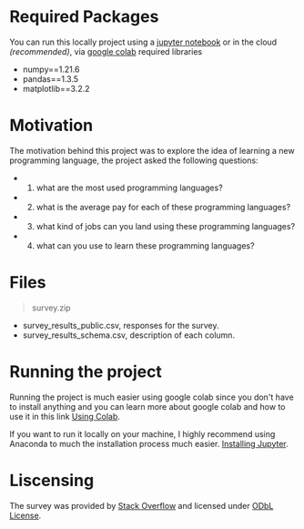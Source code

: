 # Required Packages
You can run this locally project using a [jupyter notebook](https://jupyter.org/install) or in the cloud *(recommended)*, via [google colab](https://colab.research.google.com/)
required libraries
* numpy==1.21.6
* pandas==1.3.5
* matplotlib==3.2.2

# Motivation
The motivation behind this project was to explore the idea of learning a new programming language, the project asked the following questions:
* 1. what are the most used programming languages?
* 2. what is the average pay for each of these programming languages?
* 3. what kind of jobs can you land using these programming languages?
* 4. what can you use to learn these programming languages?

# Files
> survey.zip
  * survey_results_public.csv, responses for the survey.
  * survey_results_schema.csv, description of each column.

# Running the project
Running the project is much easier using google colab since you don't have to install anything and you can learn more about google colab and how to use it in this link
[Using Colab](https://research.google.com/colaboratory/faq.html).

If you want to run it locally on your machine, I highly recommend using Anaconda to much the installation process much easier.
[Installing Jupyter](https://jupyter-notebook-beginner-guide.readthedocs.io/en/latest/what_is_jupyter.html).

# Liscensing 
The survey was provided by [Stack Overflow](https://insights.stackoverflow.com/survey/) and licensed under [ODbL License](https://opendatacommons.org/licenses/odbl/1-0/).
